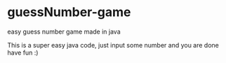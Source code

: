 # guessNumber-game
easy guess number game made in java

This is a super easy java code, just input some number and you are done 
have fun :)
